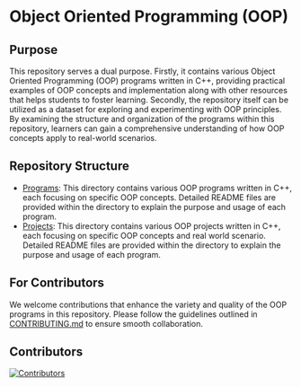 # Object Oriented Programming (OOP) 

## Purpose
This repository serves a dual purpose. Firstly, it contains various Object Oriented Programming (OOP) programs written in C++, providing practical examples of OOP concepts and implementation along with other resources that helps students to foster learning. Secondly, the repository itself can be utilized as a dataset for exploring and experimenting with OOP principles. By examining the structure and organization of the programs within this repository, learners can gain a comprehensive understanding of how OOP concepts apply to real-world scenarios.

## Repository Structure
- [Programs](./programs/README.md): This directory contains various OOP programs written in C++, each focusing on specific OOP concepts. Detailed README files are provided within the directory to explain the purpose and usage of each program.
- [Projects](./projects/README.md): This directory contains various OOP projects written in C++, each focusing on specific OOP concepts and real world scenario. Detailed README files are provided within the directory to explain the purpose and usage of each program.

## For Contributors
We welcome contributions that enhance the variety and quality of the OOP programs in this repository. Please follow the guidelines outlined in [CONTRIBUTING.md](./CONTRIBUTING.md) to ensure smooth collaboration.

## Contributors
[![Contributors](https://contrib.rocks/image?repo=computerclubkec/oop)](https://github.com/computerclubkec/oop/graphs/contributors)
